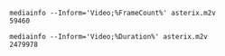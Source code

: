 
    mediainfo --Inform='Video;%FrameCount%' asterix.m2v
    59460

    mediainfo --Inform='Video;%Duration%' asterix.m2v
    2479978

